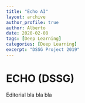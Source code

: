 ```yaml
---
title: "Echo AI"
layout: archive
author_profile: true
author: Alberto
date: 2020-02-08
tags: [Deep Learning]
categories: [Deep Learning]
excerpt: "DSSG Project 2019"
---
```

# ECHO (DSSG)

Editorial bla bla bla